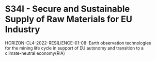 # S34I - Secure and Sustainable Supply of Raw Materials for EU Industry

HORIZON-CL4-2022-RESILIENCE-01-08: Earth observation technologies for the mining life cycle in support of EU autonomy and transition to a climate-neutral economy(RIA)
